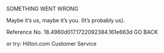 SOMETHING WENT WRONG

Maybe it’s us, maybe it’s you.
(It’s probably us).

Reference No. 18.4960d017.1722092384.161e663d
GO BACK

or try:
Hilton.com Customer Service

 